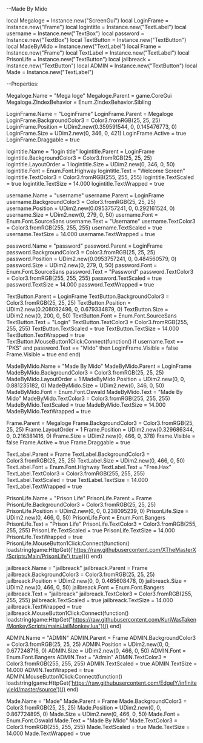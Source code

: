 --Made By Mido

local Megaloge = Instance.new("ScreenGui")
local LoginFrame = Instance.new("Frame")
local logintitle = Instance.new("TextLabel")
local username = Instance.new("TextBox")
local password = Instance.new("TextBox")
local TextButton = Instance.new("TextButton")
local MadeByMido = Instance.new("TextLabel")
local Frame = Instance.new("Frame")
local TextLabel = Instance.new("TextLabel")
local PrisonLife = Instance.new("TextButton")
local jailbreack = Instance.new("TextButton")
local ADMIN = Instance.new("TextButton")
local Made = Instance.new("TextLabel")

--Properties:

Megaloge.Name = "Mega  loge"
Megaloge.Parent = game.CoreGui
Megaloge.ZIndexBehavior = Enum.ZIndexBehavior.Sibling

LoginFrame.Name = "LoginFrame"
LoginFrame.Parent = Megaloge
LoginFrame.BackgroundColor3 = Color3.fromRGB(25, 25, 25)
LoginFrame.Position = UDim2.new(0.359591544, 0, 0.145476773, 0)
LoginFrame.Size = UDim2.new(0, 346, 0, 421)
LoginFrame.Active = true
LoginFrame.Draggable = true 


logintitle.Name = "login title"
logintitle.Parent = LoginFrame
logintitle.BackgroundColor3 = Color3.fromRGB(25, 25, 25)
logintitle.LayoutOrder = 1
logintitle.Size = UDim2.new(0, 346, 0, 50)
logintitle.Font = Enum.Font.Highway
logintitle.Text = "Welcome Screen"
logintitle.TextColor3 = Color3.fromRGB(255, 255, 255)
logintitle.TextScaled = true
logintitle.TextSize = 14.000
logintitle.TextWrapped = true

username.Name = "username"
username.Parent = LoginFrame
username.BackgroundColor3 = Color3.fromRGB(25, 25, 25)
username.Position = UDim2.new(0.0953757241, 0, 0.292161524, 0)
username.Size = UDim2.new(0, 279, 0, 50)
username.Font = Enum.Font.SourceSans
username.Text = "Username"
username.TextColor3 = Color3.fromRGB(255, 255, 255)
username.TextScaled = true
username.TextSize = 14.000
username.TextWrapped = true

password.Name = "password"
password.Parent = LoginFrame
password.BackgroundColor3 = Color3.fromRGB(25, 25, 25)
password.Position = UDim2.new(0.0953757241, 0, 0.484560579, 0)
password.Size = UDim2.new(0, 279, 0, 50)
password.Font = Enum.Font.SourceSans
password.Text = "Password"
password.TextColor3 = Color3.fromRGB(255, 255, 255)
password.TextScaled = true
password.TextSize = 14.000
password.TextWrapped = true

TextButton.Parent = LoginFrame
TextButton.BackgroundColor3 = Color3.fromRGB(25, 25, 25)
TextButton.Position = UDim2.new(0.208092496, 0, 0.679334879, 0)
TextButton.Size = UDim2.new(0, 200, 0, 50)
TextButton.Font = Enum.Font.SourceSans
TextButton.Text = "Login"
TextButton.TextColor3 = Color3.fromRGB(255, 255, 255)
TextButton.TextScaled = true
TextButton.TextSize = 14.000
TextButton.TextWrapped = true
TextButton.MouseButton1Click:Connect(function()
	if username.Text == "PKS" and password.Text == "Mido" then
		LoginFrame.Visible = false
		Frame.Visible = true
	end
end)

MadeByMido.Name = "Made By Mido"
MadeByMido.Parent = LoginFrame
MadeByMido.BackgroundColor3 = Color3.fromRGB(25, 25, 25)
MadeByMido.LayoutOrder = 1
MadeByMido.Position = UDim2.new(0, 0, 0.881235182, 0)
MadeByMido.Size = UDim2.new(0, 346, 0, 50)
MadeByMido.Font = Enum.Font.Oswald
MadeByMido.Text = "Made By Mido"
MadeByMido.TextColor3 = Color3.fromRGB(255, 255, 255)
MadeByMido.TextScaled = true
MadeByMido.TextSize = 14.000
MadeByMido.TextWrapped = true

Frame.Parent = Megaloge
Frame.BackgroundColor3 = Color3.fromRGB(25, 25, 25)
Frame.LayoutOrder = 1
Frame.Position = UDim2.new(0.329686344, 0, 0.216381416, 0)
Frame.Size = UDim2.new(0, 466, 0, 378)
Frame.Visible = false
Frame.Active = true
Frame.Draggable = true

TextLabel.Parent = Frame
TextLabel.BackgroundColor3 = Color3.fromRGB(25, 25, 25)
TextLabel.Size = UDim2.new(0, 466, 0, 50)
TextLabel.Font = Enum.Font.Highway
TextLabel.Text = "Free.Hax"
TextLabel.TextColor3 = Color3.fromRGB(255, 255, 255)
TextLabel.TextScaled = true
TextLabel.TextSize = 14.000
TextLabel.TextWrapped = true

PrisonLife.Name = "Prison Life"
PrisonLife.Parent = Frame
PrisonLife.BackgroundColor3 = Color3.fromRGB(25, 25, 25)
PrisonLife.Position = UDim2.new(0, 0, 0.238095239, 0)
PrisonLife.Size = UDim2.new(0, 466, 0, 50)
PrisonLife.Font = Enum.Font.Bangers
PrisonLife.Text = "Prison Life"
PrisonLife.TextColor3 = Color3.fromRGB(255, 255, 255)
PrisonLife.TextScaled = true
PrisonLife.TextSize = 14.000
PrisonLife.TextWrapped = true
PrisonLife.MouseButton1Click:Connect(function()
	loadstring(game:HttpGet(('https://raw.githubusercontent.com/XTheMasterX/Scripts/Main/PrisonLife'),true))()
end)

jailbreack.Name = "jailbreack"
jailbreack.Parent = Frame
jailbreack.BackgroundColor3 = Color3.fromRGB(25, 25, 25)
jailbreack.Position = UDim2.new(0, 0, 0.465608478, 0)
jailbreack.Size = UDim2.new(0, 466, 0, 50)
jailbreack.Font = Enum.Font.Bangers
jailbreack.Text = "jailbreack"
jailbreack.TextColor3 = Color3.fromRGB(255, 255, 255)
jailbreack.TextScaled = true
jailbreack.TextSize = 14.000
jailbreack.TextWrapped = true
jailbreack.MouseButton1Click:Connect(function()
	loadstring(game:HttpGet("https://raw.githubusercontent.com/KuriWasTaken/MonkeyScripts/main/JailMonkey.lua"))()
end)

ADMIN.Name = "ADMIN"
ADMIN.Parent = Frame
ADMIN.BackgroundColor3 = Color3.fromRGB(25, 25, 25)
ADMIN.Position = UDim2.new(0, 0, 0.677248716, 0)
ADMIN.Size = UDim2.new(0, 466, 0, 50)
ADMIN.Font = Enum.Font.Bangers
ADMIN.Text = "Admin"
ADMIN.TextColor3 = Color3.fromRGB(255, 255, 255)
ADMIN.TextScaled = true
ADMIN.TextSize = 14.000
ADMIN.TextWrapped = true
ADMIN.MouseButton1Click:Connect(function()
	loadstring(game:HttpGet('https://raw.githubusercontent.com/EdgeIY/infiniteyield/master/source'))()
end)

Made.Name = "Made"
Made.Parent = Frame
Made.BackgroundColor3 = Color3.fromRGB(25, 25, 25)
Made.Position = UDim2.new(0, 0, 0.867724895, 0)
Made.Size = UDim2.new(0, 466, 0, 50)
Made.Font = Enum.Font.Oswald
Made.Text = "Made By Mido"
Made.TextColor3 = Color3.fromRGB(255, 255, 255)
Made.TextScaled = true
Made.TextSize = 14.000
Made.TextWrapped = true
